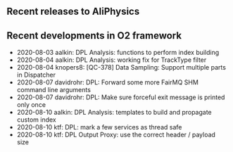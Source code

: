 ## Recent releases to AliPhysics
## Recent developments in O2 framework
- 2020-08-03 aalkin: DPL Analysis: functions to perform index building
- 2020-08-04 aalkin: DPL Analysis: working fix for TrackType filter
- 2020-08-04 knopers8: [QC-378] Data Sampling: Support multiple parts in Dispatcher
- 2020-08-07 davidrohr: DPL: Forward some more FairMQ SHM command line arguments
- 2020-08-07 davidrohr: DPL: Make sure forceful exit message is printed only once
- 2020-08-10 aalkin: DPL Analysis: templates to build and propagate custom index
- 2020-08-10 ktf:  DPL: mark a few services as thread safe 
- 2020-08-10 ktf: DPL Output Proxy: use the correct header / payload size
